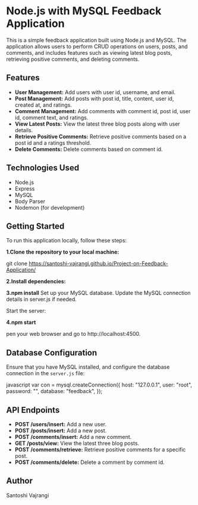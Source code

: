  

# Node.js with MySQL Feedback Application

This is a simple feedback application built using Node.js and MySQL. The application allows users to perform CRUD operations on users, posts, and comments, and includes features such as viewing latest blog posts, retrieving positive comments, and deleting comments.

## Features

- **User Management:** Add users with user id, username, and email.
- **Post Management:** Add posts with post id, title, content, user id, created at, and ratings.
- **Comment Management:** Add comments with comment id, post id, user id, comment text, and ratings.
- **View Latest Posts:** View the latest three blog posts along with user details.
- **Retrieve Positive Comments:** Retrieve positive comments based on a post id and a ratings threshold.
- **Delete Comments:** Delete comments based on comment id.

## Technologies Used

- Node.js
- Express
- MySQL
- Body Parser
- Nodemon (for development)

## Getting Started

To run this application locally, follow these steps:

**1.Clone the repository to your local machine:**
 
   git clone https://santoshi-vajrangi.github.io/Project-on-Feedback-Application/


**2.Install dependencies:**

 
 
**3.npm install**
Set up your MySQL database. Update the MySQL connection details in server.js if needed.

Start the server:

 
 
**4.npm start**

pen your web browser and go to http://localhost:4500.

## Database Configuration

Ensure that you have MySQL installed, and configure the database connection in the `server.js` file:

javascript
var con = mysql.createConnection({
  host: "127.0.0.1",
  user: "root",
  password: "",
  database: "feedback",
});

## API Endpoints

- **POST /users/insert:** Add a new user.
- **POST /posts/insert:** Add a new post.
- **POST /comments/insert:** Add a new comment.
- **GET /posts/view:** View the latest three blog posts.
- **POST /comments/retrieve:** Retrieve positive comments for a specific post.
- **POST /comments/delete:** Delete a comment by comment id.

## Author

Santoshi Vajrangi
 
 
